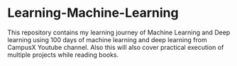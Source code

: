 # Learning-Machine-Learning

This repository contains my learning journey of Machine Learning and Deep learning using 100 days of machine learning and deep learning from CampusX Youtube channel.
Also this will also cover practical execution of multiple projects while reading books.
